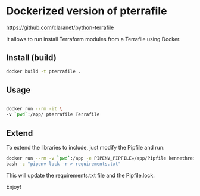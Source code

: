 # Dockerized version of pterrafile

https://github.com/claranet/python-terrafile

It allows to run install Terraform modules from a Terrafile using Docker.

## Install (build)

```bash
docker build -t pterrafile .
```

## Usage

```bash

docker run --rm -it \
-v `pwd`:/app/ pterrafile Terrafile
```

## Extend

To extend the libraries to include, just modify the Pipfile and run:

```bash
docker run --rm -v `pwd`:/app -e PIPENV_PIPFILE=/app/Pipfile kennethreitz/pipenv \
bash -c "pipenv lock -r > requirements.txt"
```

This will update the requirements.txt file and the Pipfile.lock.

Enjoy!